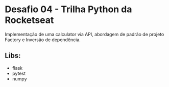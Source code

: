 # Desafio 04 - Trilha Python da Rocketseat

Implementação de uma calculator via API, abordagem de padrão de projeto Factory e Inversão de dependência.

## Libs:

- flask
- pytest
- numpy
